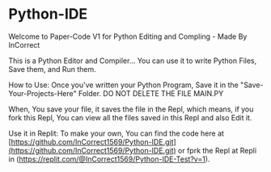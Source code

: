 # Python-IDE
Welcome to Paper-Code V1 for Python Editing and Compling - Made By InCorrect

This is a Python Editor and Compiler...
You can use it to write Python Files, Save them, and Run them.

How to Use:  Once you've written your Python Program, Save it in the "Save-Your-Projects-Here" Folder. DO NOT DELETE THE FILE MAIN.PY

When, You save your file, it saves the file in the Repl, which means, if you fork this Repl, You can view all the files saved in this Repl and also Edit it.

Use it in Replit: To make your own, You can find the code here at [https://github.com/InCorrect1569/Python-IDE.git](https://github.com/InCorrect1569/Python-IDE.git) or fprk the Repl at Repli in (https://replit.com/@InCorrect1569/Python-IDE-Test?v=1).
